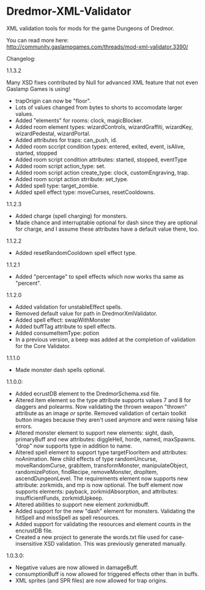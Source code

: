 Dredmor-XML-Validator
=====================

XML validation tools for mods for the game Dungeons of Dredmor. 

You can read more here:
http://community.gaslampgames.com/threads/mod-xml-validator.3390/

Changelog:

1.1.3.2

Many XSD fixes contributed by Null for advanced XML feature that not even Gaslamp Games is using!

* trapOrigin can now be "floor".
* Lots of values changed from bytes to shorts to accomodate larger values.
* Added "elements" for rooms: clock, magicBlocker.
* Added room element types: wizardControls, wizardGraffiti, wizardKey, wizardPedestal, wizardPortal.
* Added attributes for traps: can_push, id.
* Added room sccript condition types: entered, exited, event, isAlive, started, stopped
* Added room script condition attributes: started, stopped, eventType
* Added room script action_type: set.
* Added room script action create_type: clock, customEngraving, trap.
* Added room script action strribute: set_type.
* Added spell type: target_zombie.
* Added spell effect type: moveCurses, resetCooldowns.

1.1.2.3

* Added charge (spell charging) for monsters.
* Made chance and interruptable optional for dash since they are optional for charge, and I assume these attributes have a default value there, too.

1.1.2.2

* Added resetRandomCooldown spell effect type.

1.1.2.1

* Added "percentage" to spell effects which now works tha same as "percent".

1.1.2.0

* Added validation for unstableEffect spells.
* Removed default value for path in DredmorXmlValidator.
* Added spell effect: swapWithMonster
* Added buffTag attribute to spell effects.
* Added consumeItemType: potion
* In a previous version, a beep was added at the completion of validation for the Core Validator.

1.1.1.0

* Made monster dash spells optional.

1.1.0.0:

* Added ecrustDB element to the DredmorSchema.xsd file.
* Altered item element so the type attribute supports values 7 and 8 for daggers and polearms. Now validating the thrown weapon "thrown" attribute as an image *or* sprite. Removed validation of certain toolkit button images because they aren't used anymore and were raising false errors.
* Altered monster element to support new elements: sight, dash, primaryBuff and new attributes: diggleHell, horde, named, maxSpawns. "drop" now supports type in addition to name.
* Altered spell element to support type targetFloorItem and attributes: noAnimation. New child effects of type randomUncurse, moveRandomCurse, grabItem, transformMonster, manipulateObject, randomizePotion, findRecipe, removeMonster, dropItem, ascendDungeonLevel. The requirements element now supports new attribute: zorkmids, and mp is now optional. The buff element now supports elements: payback, zorkmidAbsorption, and attributes: insufficientFunds, zorkmidUpkeep.
* Altered abilities to support new element zorkmidbuff.
* Added support for the new "dash" element for monsters. Validating the hitSpell and missSpell as spell resources.
* Added support for validating the resources and element counts in the encrustDB file.
* Created a new project to generate the words.txt file used for case-insensitive XSD validation. This was previously generated manually.

1.0.3.0:

* Negative values are now allowed in damageBuff.
* consumptionBuff is now allowed for triggered effects other than in buffs.
* XML sprites (and SPR files) are now allowed for trap origins.